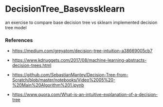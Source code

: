 # DecisionTree_Basevssklearn
an exercise to compare base decision tree vs sklearn implemented decision tree model


### References

- https://medium.com/greyatom/decision-tree-intuition-a38669005cb7

- https://www.kdnuggets.com/2017/08/machine-learning-abstracts-decision-trees.html

- https://github.com/SebastianMantey/Decision-Tree-from-Scratch/blob/master/notebooks/Video%2005%20-%20Main%20Algorithm%201.ipynb

- https://www.quora.com/What-is-an-intuitive-explanation-of-a-decision-tree
